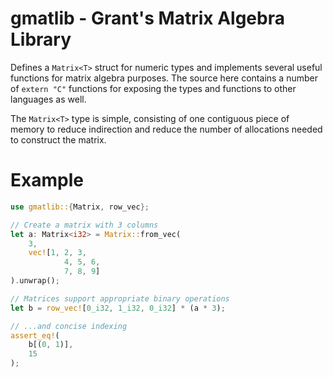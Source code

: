 # gmatlib - Grant's Matrix Algebra Library

Defines a `Matrix<T>` struct for numeric types and implements several useful functions for matrix algebra purposes.
The source here contains a number of `extern "C"` functions for exposing the types and functions to other languages
as well.

The `Matrix<T>` type is simple, consisting of one contiguous piece of memory to reduce indirection and reduce
the number of allocations needed to construct the matrix.

# Example
```rust
use gmatlib::{Matrix, row_vec};

// Create a matrix with 3 columns
let a: Matrix<i32> = Matrix::from_vec(
    3, 
    vec![1, 2, 3,
            4, 5, 6,
            7, 8, 9]
).unwrap();

// Matrices support appropriate binary operations
let b = row_vec![0_i32, 1_i32, 0_i32] * (a * 3);

// ...and concise indexing 
assert_eq!(
    b[(0, 1)],
    15
);
```

